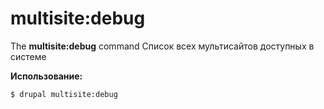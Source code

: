 # multisite:debug
The **multisite:debug** command Список всех мультисайтов доступных в системе

**Использование:**
```
$ drupal multisite:debug 
```
